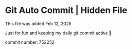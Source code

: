 # Git Auto Commit | Hidden File

This file was added Feb 12, 2025

Just for fun and keeping my daily git commit active 🤪

commit number: 752252
